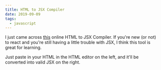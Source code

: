 ```yaml
---
title: HTML to JSX Compiler
date: 2019-09-09
tags:
  - javascript
---
```


I just came across <a href="https://magic.reactjs.net/htmltojsx.htm" target="_blank">this</a> online HTML to JSX Compiler. 
If you're new (or not) to react and you're still having a little trouble with JSX, I think this tool is great for learning. 

<!--more-->

Just paste in your HTML in the HTML editor on the left, and it'll be converted into valid JSX on the right.

